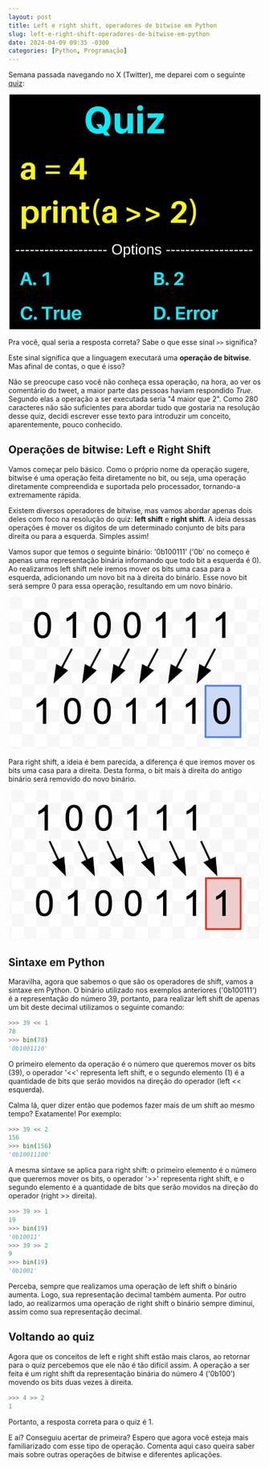```yaml
---
layout: post
title: Left e right shift, operadores de bitwise em Python
slug: left-e-right-shift-operadores-de-bitwise-em-python
date: 2024-04-09 09:35 -0300
categories: [Python, Programação]
---
```


Semana passada navegando no X (Twitter), me deparei com o seguinte <a href="https://twitter.com/Python_Dv/status/1774488075537936425" target="blank">quiz</a>:

<p style="text-align: center;">
    <img src="/assets/right-shift-bitwise-quiz.png" alt="Quiz. a = 4. print(a >> 2). Options: 1, 2, True, Erro" style="max-width: 500px">
</p>

Pra você, qual seria a resposta correta? Sabe o que esse sinal `>>` significa?

Este sinal significa que a linguagem executará uma **operação de bitwise**. Mas afinal de contas, o que é isso?

Não se preocupe caso você não conheça essa operação, na hora, ao ver os comentário do tweet, a maior parte das pessoas haviam respondido *True*. Segundo elas a operação a ser executada seria "4 maior que 2". Como 280 caracteres não são suficientes para abordar tudo que gostaria na resolução desse quiz, decidi escrever esse texto para introduzir um conceito, aparentemente, pouco conhecido.

## Operações de bitwise: Left e Right Shift

Vamos começar pelo básico. Como o próprio nome da operação sugere, bitwise é uma operação feita diretamente no bit, ou seja, uma operação diretamente compreendida e suportada pelo processador, tornando-a extremamente rápida.

Existem diversos operadores de bitwise, mas vamos abordar apenas dois deles com foco na resolução do quiz: **left shift** e **right shift**. A ideia dessas operações é mover os dígitos de um determinado conjunto de bits para direita ou para a esquerda. Simples assim!

Vamos supor que temos o seguinte binário: '0b100111' ('0b' no começo é apenas uma representação binária informando que todo bit a esquerda é 0). Ao realizarmos left shift nele iremos mover os bits uma casa para a esquerda, adicionando um novo bit na à direita do binário. Esse novo bit será sempre 0 para essa operação, resultando em um novo binário.

<p style="text-align: center;">
    <img src="/assets/left-shift-example.png" alt="Binário 0 1 0 0 1 1 1 com setas apontando os bits movidos à esquerda resultando em 1 0 0 1 1 1 0" style="max-width: 500px">
</p>

Para right shift, a ideia é bem parecida, a diferença é que iremos mover os bits uma casa para a direita. Desta forma, o bit mais à direita do antigo binário será removido do novo binário.

<p style="text-align: center;">
    <img src="/assets/right-shift-example.png" alt="Binário 1 0 0 1 1 1 com setas apontando os bits movidos à direita resultando em 0 1 0 0 1 1 1" style="max-width: 500px">
</p>

## Sintaxe em Python

Maravilha, agora que sabemos o que são os operadores de shift, vamos a sintaxe em Python. O binário utilizado nos exemplos anteriores ('0b100111') é a representação do número 39, portanto, para realizar left shift de apenas um bit deste decimal utilizamos o seguinte comando:

```python
>>> 39 << 1
78
>>> bin(78)
'0b1001110'
```

O primeiro elemento da operação é o número que queremos mover os bits (39), o operador '<<' representa left shift, e o segundo elemento (1) é a quantidade de bits que serão movidos na direção do operador (left << esquerda).

Calma lá, quer dizer então que podemos fazer mais de um shift ao mesmo tempo? Exatamente! Por exemplo:

```python
>>> 39 << 2
156
>>> bin(156)
'0b10011100'
```

A mesma sintaxe se aplica para right shift: o primeiro elemento é o número que queremos mover os bits, o operador '>>' representa right shift, e o segundo elemento é a quantidade de bits que serão movidos na direção do operador (right >> direita).

```python
>>> 39 >> 1
19
>>> bin(19)
'0b10011'
>>> 39 >> 2
9
>>> bin(19)
'0b1001'
```

Perceba, sempre que realizamos uma operação de left shift o binário aumenta. Logo, sua representação decimal também aumenta. Por outro lado, ao realizarmos uma operação de right shift o binário sempre diminui, assim como sua representação decimal.

## Voltando ao quiz

Agora que os conceitos de left e right shift estão mais claros, ao retornar para o quiz percebemos que ele não é tão difícil assim. A operação a ser feita é um right shift da representação binária do número 4 ('0b100') movendo os bits duas vezes à direita.

```python
>>> 4 >> 2
1
```

Portanto, a resposta correta para o quiz é 1.

E aí? Conseguiu acertar de primeira? Espero que agora você esteja mais familiarizado com esse tipo de operação. Comenta aqui caso queira saber mais sobre outras operações de bitwise e diferentes aplicações.


